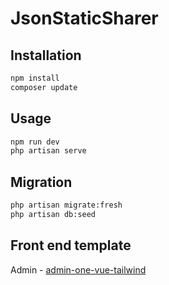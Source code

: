 # JsonStaticSharer

## Installation

```bash
npm install
composer update
```

## Usage
```bash
npm run dev
php artisan serve
```

## Migration

```bash
php artisan migrate:fresh
php artisan db:seed
```
 

## Front end template

Admin - [admin-one-vue-tailwind](https://github.com/justboil/admin-one-vue-tailwind)
